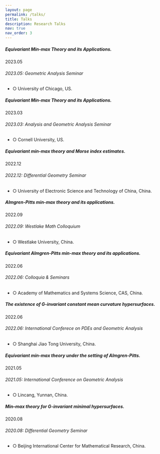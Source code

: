 ```yaml
---
layout: page
permalink: /talks/
title: Talks
description: Research Talks
nav: true 
nav_order: 3
---
```



  <!-- Content -->
  <div class="content">


<div class="card mt-3">
  <div class="p-3">
    <div class="row">
      <div class="col-sm-10">
        <h5 class="font-weight-bold">Equivariant Min-max Theory and its Applications.</h5>
      </div>
      <div class="col-sm-2 text-left text-sm-right">
        <span class="badge font-weight-bold blue darken-1 text-uppercase align-middle">
            2023.05
        </span>
      </div>
    </div>
    <h6 class="font-italic mt-2 mt-sm-0">2023.05: Geometric Analysis Seminar</h6>
    <ul class="card-text font-weight-light list-group list-group-flush">
      <li class="list-group-item">○ University of Chicago, US.</li>
    </ul>
  </div>
</div>

    
<div class="card mt-3">
  <div class="p-3">
    <div class="row">
      <div class="col-sm-10">
        <h5 class="font-weight-bold">Equivariant Min-max Theory and its Applications.</h5>
      </div>
      <div class="col-sm-2 text-left text-sm-right">
        <span class="badge font-weight-bold blue darken-1 text-uppercase align-middle">
            2023.03
        </span>
      </div>
    </div>
    <h6 class="font-italic mt-2 mt-sm-0">2023.03: Analysis and Geometric Analysis Seminar</h6>
    <ul class="card-text font-weight-light list-group list-group-flush">
      <li class="list-group-item">○ Cornell University, US.</li>
    </ul>
  </div>
</div>
  
  
<div class="card mt-3">
  <div class="p-3">
    <div class="row">
      <div class="col-sm-10">
        <h5 class="font-weight-bold">Equivariant min-max theory and Morse index estimates.</h5>
      </div>
      <div class="col-sm-2 text-left text-sm-right">
        <span class="badge font-weight-bold blue darken-1 text-uppercase align-middle" href="" target="_blank">
            2022.12
        </span>
      </div>
    </div>
    <h6 class="font-italic mt-2 mt-sm-0">2022.12: Differential Geometry Seminar</h6>
    <ul class="card-text font-weight-light list-group list-group-flush">
      <li class="list-group-item">○ University of Electronic Science and Technology of China, China.</li>
    </ul>
  </div>
</div>


<div class="card mt-3">
  <div class="p-3">
    <div class="row">
      <div class="col-sm-10">
        <h5 class="font-weight-bold">Almgren-Pitts min-max theory and its applications.</h5>
      </div>
      <div class="col-sm-2 text-left text-sm-right">
        <span class="badge font-weight-bold blue darken-1 text-uppercase align-middle">
            2022.09
        </span>
      </div>
    </div>
    <h6 class="font-italic mt-2 mt-sm-0">2022.09: Westlake Math Colloquium</h6>
    <ul class="card-text font-weight-light list-group list-group-flush">
      <li class="list-group-item">○ Westlake University, China.</li>
    </ul>
  </div>
</div>

<div class="card mt-3">
  <div class="p-3">
    <div class="row">
      <div class="col-sm-10">
        <h5 class="font-weight-bold">Equivariant Almgren-Pitts min-max theory and its applications.</h5>
      </div>
      <div class="col-sm-2 text-left text-sm-right">
        <span class="badge font-weight-bold blue darken-1 text-uppercase align-middle">
            2022.06
        </span>
      </div>
    </div>
    <h6 class="font-italic mt-2 mt-sm-0">2022.06: Colloquia & Seminars</h6>
    <ul class="card-text font-weight-light list-group list-group-flush">
      <li class="list-group-item">○ Academy of Mathematics and Systems Science, CAS, China.</li>
    </ul>
  </div>
</div>
  
<div class="card mt-3">
  <div class="p-3">
    <div class="row">
      <div class="col-sm-10">
        <h5 class="font-weight-bold">The existence of G-invariant constant mean curvature hypersurfaces.</h5>
      </div>
      <div class="col-sm-2 text-left text-sm-right">
        <span class="badge font-weight-bold blue darken-1 text-uppercase align-middle">
            2022.06
        </span>
      </div>
    </div>
    <h6 class="font-italic mt-2 mt-sm-0">2022.06: International Conferece on PDEs and Geometric Analysis</h6>
    <ul class="card-text font-weight-light list-group list-group-flush">
      <li class="list-group-item">○ Shanghai Jiao Tong University, China.</li>
    </ul>
  </div>
</div>
  
<div class="card mt-3">
  <div class="p-3">
    <div class="row">
      <div class="col-sm-10">
        <h5 class="font-weight-bold">Equivariant min-max theory under the setting of Almgren-Pitts.</h5>
      </div>
      <div class="col-sm-2 text-left text-sm-right">
        <span class="badge font-weight-bold blue darken-1 text-uppercase align-middle">
            2021.05
        </span>
      </div>
    </div>
    <h6 class="font-italic mt-2 mt-sm-0">2021.05: International Conference on Geometric Analysis</h6>
    <ul class="card-text font-weight-light list-group list-group-flush">
      <li class="list-group-item">○ Lincang, Yunnan, China.</li>
    </ul>
  </div>
</div>
  
<div class="card mt-3">
  <div class="p-3">
    <div class="row">
      <div class="col-sm-10">
        <h5 class="font-weight-bold">Min–max theory for G-invariant minimal hypersurfaces.</h5>
      </div>
      <div class="col-sm-2 text-left text-sm-right">
        <span class="badge font-weight-bold blue darken-1 text-uppercase align-middle">
            2020.08
        </span>
      </div>
    </div>
    <h6 class="font-italic mt-2 mt-sm-0">2020.08: Differential Geometry Seminar</h6>
    <ul class="card-text font-weight-light list-group list-group-flush">
      <li class="list-group-item">○ Beijing International Center for Mathematical Research, China.</li>
    </ul>
  </div>
</div>
